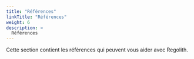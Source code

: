 ```yaml
---
title: "Références"
linkTitle: "Références"
weight: 6
description: >
  Références
---
```


Cette section contient les références qui peuvent vous aider avec Regolith.
